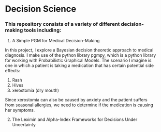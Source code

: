 # Decision Science

### This repository consists of a variety of different decision-making tools including:

1. A Simple PGM for Medical Decision-Making

In this project, I explore a Bayesian decision theoretic approach to medical diagnosis. I make use of the python library pgmpy, which is a python library for working with Probabilistic Graphical Models. The scenario I imagine is one in which a patient is taking a medication that has certain potential side effects:
1. Rash
2. Hives
3. xerostomia (dry mouth)

Since xerostomia can also be caused by anxiety and the patient suffers from seasonal allergies, we need to determine if the medication is causing her symptoms.

2. The Leximin and Alpha-Index Frameworks for Decisions Under Uncertainty
